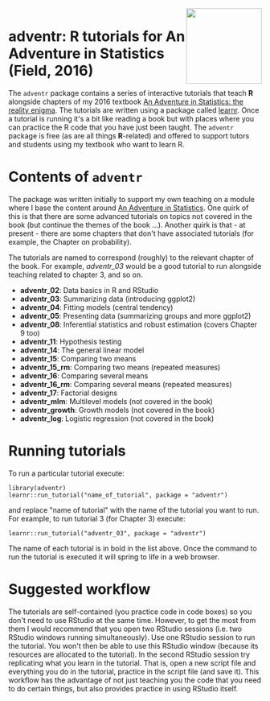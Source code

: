 <div style="float: right"><img style="float: left;" src="./data-raw/images/adventr_hex.png" width="150"></div>

# adventr: R tutorials for An Adventure in Statistics (Field, 2016)

The `adventr` package contains a series of interactive tutorials that teach **R** alongside chapters of my 2016 textbook [An Adventure in Statistics: the reality enigma](https://www.discoveringstatistics.com/books/an-adventure-in-statistics/). The tutorials are written using a package called [learnr](https://rstudio.github.io/learnr/). Once a tutorial is running it's a bit like reading a book but with places where you can practice the R code that you have just been taught. The `adventr` package is free (as are all things **R**-related) and offered to support tutors and students using my textbook who want to learn R.
 
# Contents of `adventr`

The package was written initially to support my own teaching on a module where I base the content around [An Adventure in Statistics](https://www.discoveringstatistics.com/books/an-adventure-in-statistics/). One quirk of this is that there are some advanced tutorials on topics not covered in the book (but continue the themes of the book ...). Another quirk is that - at present - there are some chapters that don't have associated tutorials (for example, the Chapter on probability).

The tutorials are named to correspond (roughly) to the relevant chapter of the book. For example, *adventr_03* would be a good tutorial to run alongside teaching related to chapter 3, and so on.

* **adventr_02**: Data basics in R and RStudio
* **adventr_03**: Summarizing data (introducing ggplot2)
* **adventr_04**: Fitting models (central tendency)
* **adventr_05**: Presenting data (summarizing groups and more ggplot2)
* **adventr_08**: Inferential statistics and robust estimation (covers Chapter 9 too)
* **adventr_11**: Hypothesis testing
* **adventr_14**: The general linear model
* **adventr_15**: Comparing two means
* **adventr_15_rm**: Comparing two means (repeated measures)
* **adventr_16**: Comparing several means
* **adventr_16_rm**: Comparing several means (repeated measures)
* **adventr_17**: Factorial designs
* **adventr_mlm**: Multilevel models (not covered in the book)
* **adventr_growth**: Growth models (not covered in the book)
* **adventr_log**: Logistic regression (not covered in the book)

# Running tutorials

To run a particular tutorial execute:

```{r, eval = FALSE}
library(adventr)
learnr::run_tutorial("name_of_tutorial", package = "adventr")
```

and replace "name of tutorial" with the name of the tutorial you want to run. For example, to run tutorial 3 (for Chapter 3) execute:

```{r, eval = FALSE}
learnr::run_tutorial("adventr_03", package = "adventr")
```

The name of each tutorial is in bold in the list above. Once the command to run the tutorial is executed it will spring to life in a web browser.

# Suggested workflow

The tutorials are self-contained (you practice code in code boxes) so you don't need to use RStudio at the same time. However, to get the most from them I would recommend that you open two RStudio sessions (i.e. two RStudio windows running simultaneously). Use one RStudio session to run the tutorial. You won't then be able to use this RStudio window (because its resources are allocated to the tutorial). In the second RStudio session try replicating what you learn in the tutorial. That is, open a new script file and everything you do in the tutorial, practice in the script file (and save it). This workflow has the advantage of not just teaching you the code that you need to do certain things, but also provides practice in using RStudio itself.
